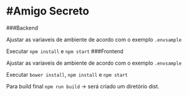 #Amigo Secreto
===
###Backend

Ajustar as variaveis de ambiente de acordo com o exemplo `.envsample`

Executar `npm install` e `npm start`
###Frontend

Ajustar as variaveis de ambiente de acordo com o exemplo `.envsample`

Executar `bower install`, `npm install` e `npm start`

Para build final `npm run build` -> será criado um diretório dist.
